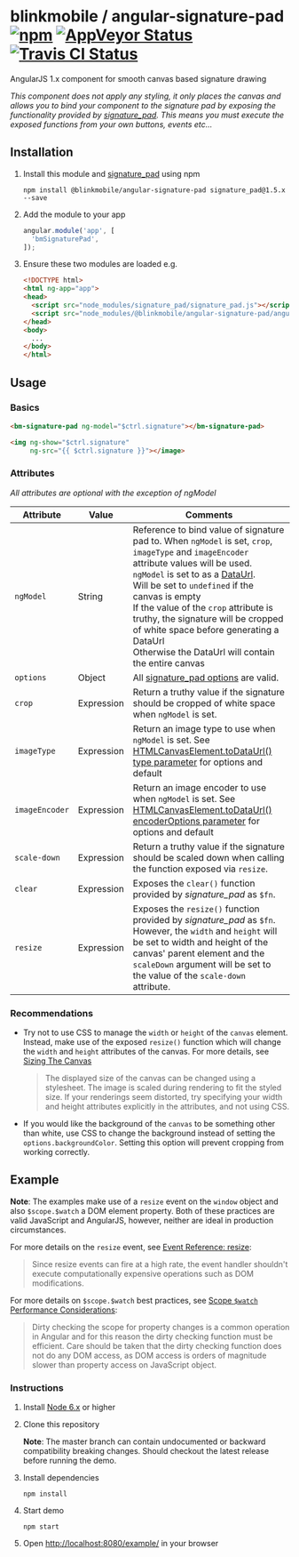 # blinkmobile / angular-signature-pad [![npm](https://img.shields.io/npm/v/@blinkmobile/angular-signature-pad.svg?maxAge=2592000)](https://www.npmjs.com/package/@blinkmobile/angular-signature-pad) [![AppVeyor Status](https://img.shields.io/appveyor/ci/blinkmobile/angular-signature-pad/master.svg)](https://ci.appveyor.com/project/blinkmobile/angular-signature-pad) [![Travis CI Status](https://travis-ci.org/blinkmobile/angular-signature-pad.svg?branch=master)](https://travis-ci.org/blinkmobile/angular-signature-pad)

AngularJS 1.x component for smooth canvas based signature drawing

_This component does not apply any styling, it only places the canvas
and allows you to bind your component to the signature pad by exposing
the functionality provided by [signature_pad](https://github.com/szimek/signature_pad).
This means you must execute the exposed functions from your own buttons, events etc..._

## Installation

1.  Install this module and [signature_pad](https://github.com/szimek/signature_pad) using npm

    ```
    npm install @blinkmobile/angular-signature-pad signature_pad@1.5.x --save
    ```

1.  Add the module to your app

    ```js
    angular.module('app', [
      'bmSignaturePad',
    ]);
    ```

1.  Ensure these two modules are loaded e.g.

    ```html
    <!DOCTYPE html>
    <html ng-app="app">
    <head>
      <script src="node_modules/signature_pad/signature_pad.js"></script>
      <script src="node_modules/@blinkmobile/angular-signature-pad/angular-signature-pad.js"></script>
    </head>
    <body>
      ...
    </body>
    </html>
    ```

## Usage

### Basics

```html
<bm-signature-pad ng-model="$ctrl.signature"></bm-signature-pad>

<img ng-show="$ctrl.signature"
     ng-src="{{ $ctrl.signature }}"></image>
```

### Attributes

_All attributes are optional with the exception of ngModel_

Attribute       |Value       |Comments
----------------|------------|--------
`ngModel`       |String      |Reference to bind value of signature pad to. When `ngModel` is set, `crop`, `imageType` and `imageEncoder` attribute values will be used. `ngModel` is set to as a [DataUrl](https://developer.mozilla.org/en-US/docs/Web/HTTP/BasURIs).<br>Will be set to `undefined` if the canvas is empty<br>If the value of the `crop` attribute is truthy, the signature will be cropped of white space before generating a DataUrl<br>Otherwise the DataUrl will contain the entire canvas
`options`       |Object      |All [signature_pad options](https://github.com/szimek/signature_pad#options) are valid.
`crop`          |Expression  |Return a truthy value if the signature should be cropped of white space when `ngModel` is set.
`imageType`     |Expression  |Return an image type to use when `ngModel` is set. See [HTMLCanvasElement.toDataUrl() type parameter](https://developer.mozilla.org/en-US/docs/Web/API/HTMLCanvasElement/toDataURL#Parameters) for options and default
`imageEncoder`  |Expression  |Return an image encoder to use when `ngModel` is set. See [HTMLCanvasElement.toDataUrl() encoderOptions parameter](https://developer.mozilla.org/en-US/docs/Web/API/HTMLCanvasElement/toDataURL#Parameters) for options and default
`scale-down`    |Expression  |Return a truthy value if the signature should be scaled down when calling the function exposed via `resize`.
`clear`         |Expression  |Exposes the `clear()` function provided by _signature_pad_  as `$fn`.
`resize`        |Expression  |Exposes the `resize()` function provided by _signature_pad_  as `$fn`. However, the `width` and `height` will be set to width and height of the canvas' parent element and the `scaleDown` argument will be set to the value of the `scale-down` attribute.

### Recommendations

-   Try not to use CSS to manage the `width` or `height` of the `canvas` element. Instead, make use of the exposed `resize()` function which will change the `width` and `height` attributes of the canvas. For more details, see [Sizing The Canvas](https://developer.mozilla.org/en-US/docs/Web/HTML/Element/canvas#Sizing_the_canvas)

    > The displayed size of the canvas can be changed using a stylesheet. The image is scaled during rendering to fit the styled size. If your renderings seem distorted, try specifying your width and height attributes explicitly in the <canvas> attributes, and not using CSS.

-   If you would like the background of the `canvas` to be something other than white, use CSS to change the background instead of setting the `options.backgroundColor`. Setting this option will prevent cropping from working correctly.

## Example

**Note**: The examples make use of a `resize` event on the `window` object and also `$scope.$watch` a DOM element property.
Both of these practices are valid JavaScript and AngularJS, however, neither are ideal in production circumstances.

For more details on the `resize` event, see [Event Reference: resize](https://developer.mozilla.org/en-US/docs/Web/Events/resize):

> Since resize events can fire at a high rate, the event handler shouldn't execute computationally expensive operations such as DOM modifications.

For more details on `$scope.$watch` best practices, see [Scope `$watch` Performance Considerations](https://docs.angularjs.org/guide/scope#scope-watch-performance-considerations):

> Dirty checking the scope for property changes is a common operation in Angular and for this reason the dirty checking function must be efficient. Care should be taken that the dirty checking function does not do any DOM access, as DOM access is orders of magnitude slower than property access on JavaScript object.

### Instructions

1.  Install [Node 6.x](https://nodejs.org/en/download/) or higher

1.  Clone this repository

    **Note**: The master branch can contain undocumented or backward compatibility breaking changes. Should checkout the latest release before running the demo.

1.  Install dependencies

    ```
    npm install
    ```

1.  Start demo

    ```
    npm start
    ```

1.  Open [http://localhost:8080/example/](http://localhost:8080/example/) in your browser
